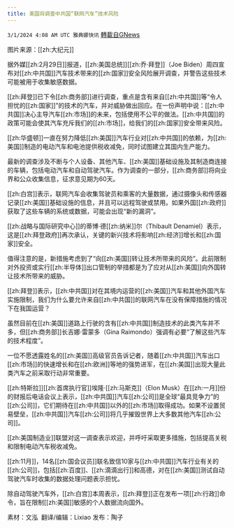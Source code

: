 ```yaml
---
title: 美国将调查中共国“联网汽车”技术风险
---
```

`3/1/2024 4:08 AM UTC 雅典娜快讯` [轉載自GNews](https://gnews.org/articles/2355063)

图片来源：[[zh:大纪元]]

据外媒[[zh:2月29日]]报道，[[zh:美国总统]][[zh:乔·拜登]]（Joe Biden）周四宣布对[[zh:中共国]]汽车技术带来的[[zh:国家]]安全风险展开调查，并警告这些技术可能被用于收集敏感数据。

[[zh:拜登]]已下令[[zh:商务部]]进行调查，重点是含有来自[[zh:中共国]]等“令人担忧的[[zh:国家]]”的技术的汽车，并对威胁做出回应。在一份声明中说：[[zh:中共国]]决心主导汽车[[zh:市场]]的未来，包括使用不公平的做法。[[zh:中共国]]的政策可能会使其汽车充斥我们的[[zh:市场]]，给我们的[[zh:国家]]安全带来风险。

[[zh:华盛顿]]一直在努力降低[[zh:美国]]汽车行业对[[zh:中共国]]的依赖，为[[zh:美国]]制造的电动汽车和电池提供税收减免，同时试图建立其国内生产能力。

最新的调查涉及不断与个人设备、其他汽车、[[zh:美国]]基础设施及其制造商连接的车辆，包括电动汽车和自动驾驶汽车。作为调查的一部分，[[zh:商务部]]将向业界和公众收集信息，征求意见期为60天。

[[zh:白宫]]表示，联网汽车会收集驾驶员和乘客的大量数据，通过摄像头和传感器记录[[zh:美国]]基础设施的信息，并且可以远程驾驶或禁用。如果外国[[zh:政府]]获取了这些车辆的系统或数据，可能会出现“新的漏洞”。

[[zh:战略与国际研究中心]]的蒂博·德[[zh:纳米]]尔（Thibault Denamiel）表示，这是[[zh:拜登政府]]再次承认，关键的新兴技术将影响[[zh:经济]]增长和[[zh:国家]]安全。

值得注意的是，新措施考虑到了“向[[zh:美国]]转让技术所带来的风险”。此前限制对外投资或实行[[zh:半导体]]出口管制的举措都是为了应对从[[zh:美国]]向外国转让技术所带来的威胁。

[[zh:拜登]]表示，[[zh:中共国]]对在其境内运营的[[zh:美国]]汽车和其他外国汽车实施限制，我们为什么要允许来自[[zh:中共国]]的联网汽车在没有保障措施的情况下在我国运营？

虽然目前在[[zh:美国]]道路上行驶的含有[[zh:中共国]]制造技术的此类汽车并不多，但[[zh:商务部]]长吉娜·雷蒙多（Gina Raimondo）强调有必要“了解这些汽车的技术程度”。

一位不愿透露姓名的[[zh:美国]]高级官员告诉记者，随着[[zh:中共国]]汽车出口[[zh:市场]]的快速增长和在[[zh:欧洲]]等地的强势进军，在[[zh:美国]]出现大量此类汽车之前采取行动非常重要。

[[zh:特斯拉]][[zh:首席执行官]]埃隆·[[zh:马斯克]]（Elon Musk）在[[zh:一月]]份的财报后电话会议上表示，[[zh:中共国]]汽车[[zh:公司]]是全球“最具竞争力”的[[zh:公司]]，它们期待在[[zh:中共国]]以外的[[zh:市场]]取得成功。如果不设置贸易壁垒，[[zh:中共国]]汽车[[zh:公司]]将几乎摧毁世界上大多数其他汽车[[zh:公司]]。

[[zh:美国制造业]]联盟对这一调查表示欢迎，并呼吁采取更多措施，包括提高关税和限制电动汽车税收减免。

[[zh:11月]]，14名[[zh:国会议员]]联名致信10家与[[zh:中共国]]汽车行业有关的[[zh:公司]]，包括[[zh:百度]]、[[zh:滴滴出行]]和高德，对在[[zh:美国]]测试自动驾驶汽车时收集的数据处理问题表示担忧。

除自动驾驶汽车外，[[zh:白宫]]本周表示，[[zh:拜登]]正在发布一项[[zh:行政]]命令，旨在限制[[zh:美国]]敏感的个人数据流向国外。

          
素材：文泓   翻译/编辑：Lixiao  发布：陶子


